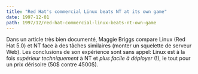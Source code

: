 ```yaml
---
title: "Red Hat's commercial Linux beats NT at its own game"
date: 1997-12-01
path: 1997/12/red-hat-commercial-linux-beats-nt-own-game
---
```


<P>
Dans un article très bien documenté, Maggie Briggs compare Linux (Red
Hat 5.0) et NT face à des tâches similaires (monter un squelette de
serveur Web). Les conclusions de son expérience sont sans appel: Linux
est à la fois <EM>supérieur techniquement</EM> à NT et <EM>plus facile à
déployer</EM> (!), le tout pour un prix dérisoire (50$ contre 4500$).
</P>


